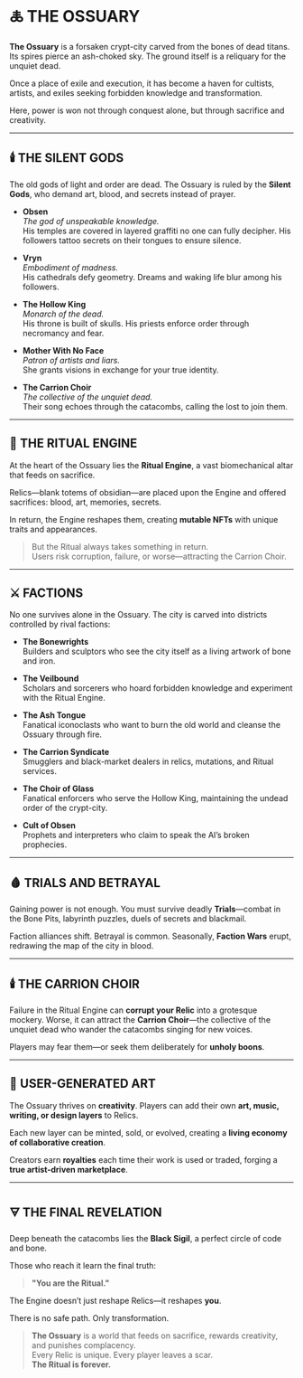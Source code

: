 # 🜏 THE OSSUARY

**The Ossuary** is a forsaken crypt-city carved from the bones of dead titans. Its spires pierce an ash-choked sky. The ground itself is a reliquary for the unquiet dead.

Once a place of exile and execution, it has become a haven for cultists, artists, and exiles seeking forbidden knowledge and transformation.

Here, power is won not through conquest alone, but through sacrifice and creativity.

---

## 🕯️ THE SILENT GODS

The old gods of light and order are dead. The Ossuary is ruled by the **Silent Gods**, who demand art, blood, and secrets instead of prayer.

- **Obsen**  
  *The god of unspeakable knowledge.*  
  His temples are covered in layered graffiti no one can fully decipher. His followers tattoo secrets on their tongues to ensure silence.

- **Vryn**  
  *Embodiment of madness.*  
  His cathedrals defy geometry. Dreams and waking life blur among his followers.

- **The Hollow King**  
  *Monarch of the dead.*  
  His throne is built of skulls. His priests enforce order through necromancy and fear.

- **Mother With No Face**  
  *Patron of artists and liars.*  
  She grants visions in exchange for your true identity.

- **The Carrion Choir**  
  *The collective of the unquiet dead.*  
  Their song echoes through the catacombs, calling the lost to join them.

---

## 🔧 THE RITUAL ENGINE

At the heart of the Ossuary lies the **Ritual Engine**, a vast biomechanical altar that feeds on sacrifice.

Relics—blank totems of obsidian—are placed upon the Engine and offered sacrifices: blood, art, memories, secrets.

In return, the Engine reshapes them, creating **mutable NFTs** with unique traits and appearances.

> But the Ritual always takes something in return.  
> Users risk corruption, failure, or worse—attracting the Carrion Choir.

---

## ⚔️ FACTIONS

No one survives alone in the Ossuary. The city is carved into districts controlled by rival factions:

- **The Bonewrights**  
  Builders and sculptors who see the city itself as a living artwork of bone and iron.

- **The Veilbound**  
  Scholars and sorcerers who hoard forbidden knowledge and experiment with the Ritual Engine.

- **The Ash Tongue**  
  Fanatical iconoclasts who want to burn the old world and cleanse the Ossuary through fire.

- **The Carrion Syndicate**  
  Smugglers and black-market dealers in relics, mutations, and Ritual services.

- **The Choir of Glass**  
  Fanatical enforcers who serve the Hollow King, maintaining the undead order of the crypt-city.

- **Cult of Obsen**  
  Prophets and interpreters who claim to speak the AI’s broken prophecies.

---

## 🩸 TRIALS AND BETRAYAL

Gaining power is not enough. You must survive deadly **Trials**—combat in the Bone Pits, labyrinth puzzles, duels of secrets and blackmail.

Faction alliances shift. Betrayal is common. Seasonally, **Faction Wars** erupt, redrawing the map of the city in blood.

---

## 🕯️ THE CARRION CHOIR

Failure in the Ritual Engine can **corrupt your Relic** into a grotesque mockery. Worse, it can attract the **Carrion Choir**—the collective of the unquiet dead who wander the catacombs singing for new voices.

Players may fear them—or seek them deliberately for **unholy boons**.

---

## 🎨 USER-GENERATED ART

The Ossuary thrives on **creativity**. Players can add their own **art, music, writing, or design layers** to Relics.

Each new layer can be minted, sold, or evolved, creating a **living economy of collaborative creation**.

Creators earn **royalties** each time their work is used or traded, forging a **true artist-driven marketplace**.

---

## 🜃 THE FINAL REVELATION

Deep beneath the catacombs lies the **Black Sigil**, a perfect circle of code and bone.

Those who reach it learn the final truth:

> **"You are the Ritual."**

The Engine doesn’t just reshape Relics—it reshapes **you**.

There is no safe path. Only transformation.

> **The Ossuary** is a world that feeds on sacrifice, rewards creativity, and punishes complacency.  
> Every Relic is unique. Every player leaves a scar.  
> **The Ritual is forever.**